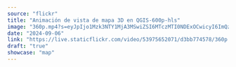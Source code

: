 ```yaml
---
source: "flickr"
title: "Animación de vista de mapa 3D en QGIS-600p-hls"
image: "360p.mp4?s=eyJpIjo1Mzk3NTY1MjA3MSwiZSI6MTczMTI0NDExOCwicyI6ImQzNGY0NDc0ODMwN2M4Y2ZhYzZlYjAxMGRiYTFiYTBjYjJiNjJiZmEiLCJ2IjoxfQ.mp4"
date: "2024-09-06"
link: "https://live.staticflickr.com/video/53975652071/d3bb774578/360p.mp4?s=eyJpIjo1Mzk3NTY1MjA3MSwiZSI6MTczMTI0NDExOCwicyI6ImQzNGY0NDc0ODMwN2M4Y2ZhYzZlYjAxMGRiYTFiYTBjYjJiNjJiZmEiLCJ2IjoxfQ"
draft: "true"
showcase: "map"
---
```

